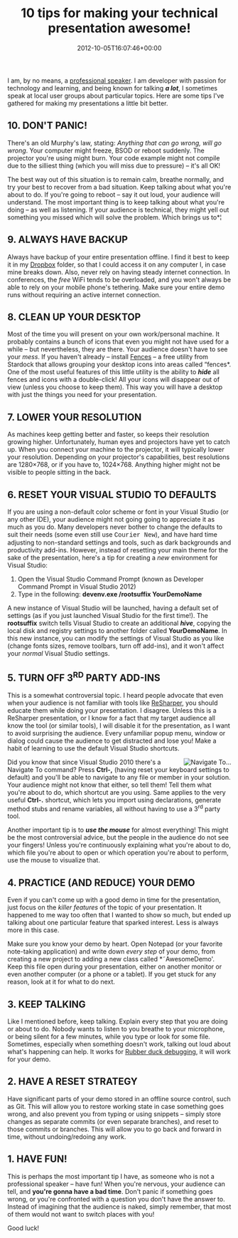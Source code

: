 ﻿---
title: 10 tips for making your technical presentation awesome!
date: 2012-10-05T16:07:46+00:00
---
I am, by no means, a [professional speaker](http://www.speakinghacks.com/). I am developer with passion for technology and learning, and being known for talking **_a lot_**, I sometimes speak at local user groups about particular topics. Here are some tips I've gathered for making my presentations a little bit better.

<!-- more -->

## 10. DON'T PANIC!

<img style="background-image: none; float: right; padding-top: 0px; padding-left: 0px; margin: 0px 0px 0px 5px; display: inline; padding-right: 0px; border-width: 0px;" title="" src="http://i2.wp.com/hmemcpy.com/wp-content/uploads/2012/10/image3.png?resize=244%2C154" alt="" align="right" border="0" data-recalc-dims="1" />There's an old Murphy's law, stating: *Anything that can go wrong, will go wrong*. Your computer might freeze, BSOD or reboot suddenly. The projector you're using might burn. Your code example might not compile due to the silliest thing (which you will miss due to pressure) &ndash; it's all OK!

The best way out of this situation is to remain calm, breathe normally, and try your best to recover from a bad situation. Keep talking about what you're about to do. If you're going to reboot &ndash; say it out loud, your audience will understand. The most important thing is to keep talking about what you're doing &ndash; as well as listening. If your audience is technical, they might yell out something you missed which will solve the problem. Which brings us to*¦

## 9. ALWAYS HAVE BACKUP

Always have backup of your entire presentation offline. I find it best to keep it in my [Dropbox](https://www.dropbox.com/referrals/NTIzMjM2NjE5?src=global9) folder, so that I could access it on any computer I, in case mine breaks down. Also, never rely on having steady internet connection. In conferences, the *free* WiFi tends to be overloaded, and you won't always be able to rely on your mobile phone's tethering. Make sure your entire demo runs without requiring an active internet connection.

## 8. CLEAN UP YOUR DESKTOP

[<img style="background-image: none; padding-top: 0px; padding-left: 0px; margin: 0px 0px 0px 5px; display: inline; padding-right: 0px; border: 0px;" src="http://i2.wp.com/www.stardock.com/products/fences/images/screenshots/fences_image.png?resize=244%2C184" alt="" align="right" border="0" data-recalc-dims="1" />](http://i2.wp.com/www.stardock.com/products/fences/images/screenshots/fences_image.png)Most of the time you will present on your own work/personal machine. It probably contains a bunch of icons that even you might not have used for a while &ndash; but nevertheless, they are there. Your audience doesn't have to see your *mess*. If you haven't already &ndash; install [Fences](http://www.stardock.com/products/fences/) &ndash; a free utility from Stardock that allows grouping your desktop icons into areas called &#8220;fences*. One of the most useful features of this little utility is the ability to **_hide_** all fences and icons with a double-click! All your icons will disappear out of view (unless you choose to keep them). This way you will have a desktop with just the things you need for your presentation.

## 7. LOWER YOUR RESOLUTION

As machines keep getting better and faster, so keeps their resolution growing higher. Unfortunately, human eyes and projectors have yet to catch up. When you connect your machine to the projector, it will typically lower your resolution. Depending on your projector's capabilities, best resolutions are 1280&#215;768, or if you have to, 1024&#215;768. Anything higher might not be visible to people sitting in the back.

## 6. RESET YOUR VISUAL STUDIO TO DEFAULTS

If you are using a non-default color scheme or font in your Visual Studio (or any other IDE), your audience might not going going to appreciate it as much as you do. Many developers never bother to change the defaults to suit their needs (some even still use <span style="font-family: 'Courier New';">Courier New</span>), and have hard time adjusting to non-standard settings and tools, such as dark backgrounds and productivity add-ins. However, instead of resetting your main theme for the sake of the presentation, here's a tip for creating a _new_ environment for Visual Studio:

  1. Open the Visual Studio Command Prompt (known as Developer Command Prompt in Visual Studio 2012)
  2. Type in the following: **devenv.exe /rootsuffix YourDemoName**

A new instance of Visual Studio will be launched, having a default set of settings (as if you just launched Visual Studio for the first time!). The **rootsuffix** switch tells Visual Studio to create an additional **_hive_**, copying the local disk and registry settings to another folder called **YourDemoName**. In this new instance, you can modify the settings of Visual Studio as you like (change fonts sizes, remove toolbars, turn off add-ins), and it won't affect your *normal* Visual Studio settings.

## 5. TURN OFF 3<sup>RD</sup> PARTY ADD-INS

This is a somewhat controversial topic. I heard people advocate that even when your audience is not familiar with tools like [ReSharper](http://www.jetbrains.com/resharper/), you should educate them while doing your presentation. I disagree. Unless this is a ReSharper presentation, or I know for a fact that my target audience all know the tool (or similar tools), I will disable it for the presentation, as I want to avoid surprising the audience. Every unfamiliar popup menu, window or dialog could cause the audience to get distracted and lose you! Make a habit of learning to use the default Visual Studio shortcuts.

[<img style="background-image: none; float: right; padding-top: 0px; padding-left: 0px; margin: 0px 0px 0px 5px; display: inline; padding-right: 0px; border-width: 0px;" title="Navigate To..." src="http://i1.wp.com/hmemcpy.com/wp-content/uploads/2012/10/SNAGHTML7b5e651_thumb.png?resize=244%2C176" alt="Navigate To..." align="right" border="0" data-recalc-dims="1" />](http://i1.wp.com/hmemcpy.com/wp-content/uploads/2012/10/SNAGHTML7b5e651.png)Did you know that since Visual Studio 2010 there's a Navigate To command? Press **Ctrl-,** (having reset your keyboard settings to default) and you'll be able to navigate to any file or member in your solution. Your audience might not know that either, so tell them! Tell them what you're about to do, which shortcut are you using. Same applies to the very useful **Ctrl-.** shortcut, which lets you import using declarations, generate method stubs and rename variables, all without having to use a 3<sup>rd</sup> party tool.

Another important tip is to **_use the mouse_** for almost everything! This might be the most controversial advice, but the people in the audience do not see your fingers! Unless you're continuously explaining what you're about to do, which file you're about to open or which operation you're about to perform, use the mouse to visualize that.

## 4. PRACTICE (AND REDUCE) YOUR DEMO

Even if you can't come up with a good demo in time for the presentation, just focus on the *killer features* of the topic of your presentation. It happened to me way too often that I wanted to show so much, but ended up talking about one particular feature that sparked interest. Less is always more in this case.

Make sure you know your demo by heart. Open Notepad (or your favorite note-taking application) and write down _every step_ of your demo, from creating a new project to adding a new class called *˜AwesomeDemo'. Keep this file open during your presentation, either on another monitor or even another computer (or a phone or a tablet). If you get stuck for any reason, look at it for what to do next.

## **3. KEEP TALKING**

<img style="float: right; margin: 0px 0px 0px 5px; display: inline;" title="" src="http://i2.wp.com/hmemcpy.com/wp-content/uploads/2012/10/image5.png?resize=160%2C160" alt="" align="right" data-recalc-dims="1" />Like I mentioned before, keep talking. Explain every step that you are doing or about to do. Nobody wants to listen to you breathe to your microphone, or being silent for a few minutes, while you type or look for some file. Sometimes, especially when something doesn't work, talking out loud about what's happening can help. It works for [Rubber duck debugging](http://en.wikipedia.org/wiki/Rubber_duck_debugging), it will work for your demo.

## **2. HAVE A RESET STRATEGY**

Have significant parts of your demo stored in an offline source control, such as Git. This will allow you to restore working state in case something goes wrong, and also prevent you from typing or using snippets &ndash; simply store changes as separate commits (or even separate branches), and reset to those commits or branches. This will allow you to go back and forward in time, without undoing/redoing any work.

## 1. HAVE FUN!

<img style="background-image: none; float: right; padding-top: 0px; padding-left: 0px; margin: 0px 0px 0px 5px; display: inline; padding-right: 0px; border: 0px;" title="" src="http://i0.wp.com/hmemcpy.com/wp-content/uploads/2012/10/image6.png?resize=244%2C184" alt="" align="right" border="0" data-recalc-dims="1" />This is perhaps the most important tip I have, as someone who is not a professional speaker &ndash; have fun! When you're nervous, your audience can tell, and **you're gonna have a bad time**. Don't panic if something goes wrong, or you're confronted with a question you don't have the answer to. Instead of imagining that the audience is naked, simply remember, that most of them would not want to switch places with you!

Good luck!

